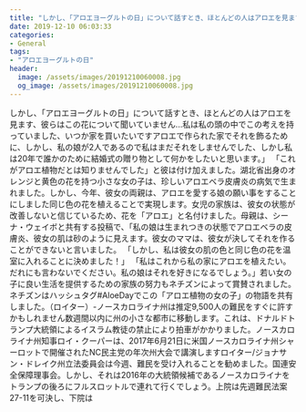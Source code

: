 ```yaml
---
title: "しかし、「アロエヨーグルトの日」について話すとき、ほとんどの人はアロエを見ます、彼らはこの花について聞いていません...私は私の頭の中でこの考えを持っていました、いつか家を買いたいですアロエで作られた家でそれを飾るために、しかし、私の娘が2人であるので私はまだそれをしませんでした、しかし私は20年で誰かのために結婚式の贈り物として何かをしたいと思います。"
date: 2019-12-10 06:03:33
categories:
- General
tags:
- "アロエヨーグルトの日"
header:
  image: /assets/images/20191210060008.jpg
  og_image: /assets/images/20191210060008.jpg
---
```


しかし、「アロエヨーグルトの日」について話すとき、ほとんどの人はアロエを見ます、彼らはこの花について聞いていません...私は私の頭の中でこの考えを持っていました、いつか家を買いたいですアロエで作られた家でそれを飾るために、しかし、私の娘が2人であるので私はまだそれをしませんでした、しかし私は20年で誰かのために結婚式の贈り物として何かをしたいと思います。」 「これがアロエ植物だとは知りませんでした」と彼は付け加えました。湖北省出身のオレンジと黄色の花を持つ小さな女の子は、珍しいアロエベラ皮膚炎の病気で生まれました。しかし、今年、彼女の両親は、アロエを愛する娘の願い事をすることにしました同じ色の花を植えることで実現します。女児の家族は、彼女の状態が改善しないと信じているため、花を「アロエ」と名付けました。母親は、シーナ・ウェイボと共有する投稿で、「私の娘は生まれつきの状態でアロエベラの皮膚炎、彼女の肌は砂のように見えます。彼女のママは、彼女が決してそれを作ることができないと言いました。 「しかし、私は彼女の肌の色と同じ色の花を温室に入れることに決めました！」 「私はこれから私の家にアロエを植えたい。だれにも言わないでください。私の娘はそれを好きになるでしょう。」若い女の子に良い生活を提供するための家族の努力もネチズンによって賞賛されました。ネチズンはハッシュタグ#AloeDayでこの「アロエ植物の女の子」の物語を共有しました。（ロイター）-ノースカロライナ州は推定9,500人の難民をすぐに許すかもしれません数週間以内に州の小さな都市に移動します。これは、ドナルドトランプ大統領によるイスラム教徒の禁止により拍車がかかりました。ノースカロライナ州知事ロイ・クーパーは、2017年6月21日に米国ノースカロライナ州シャーロットで開催されたNC民主党の年次州大会で講演しますロイター/ジョナサン・ドレイク州立法委員会は今週、難民を受け入れることを勧めました。国連安全保障理事会。しかし、それは2016年の大統領候補であるノースカロライナをトランプの後ろにフルスロットルで連れて行くでしょう。上院は先週難民法案27-11を可決し、下院は
